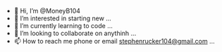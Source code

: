 - 👋 Hi, I’m @MoneyB104
- 👀 I’m interested in starting new ...
- 🌱 I’m currently learning to code ...
- 💞️ I’m looking to collaborate on anythinh ...
- 📫 How to reach me phone or email stephenrucker104@gmail.com ...

<!---
MoneyB104/MoneyB104 is a ✨ special ✨ repository because its `README.md` (this file) appears on your GitHub profile.
You can click the Preview link to take a look at your changes.
--->
